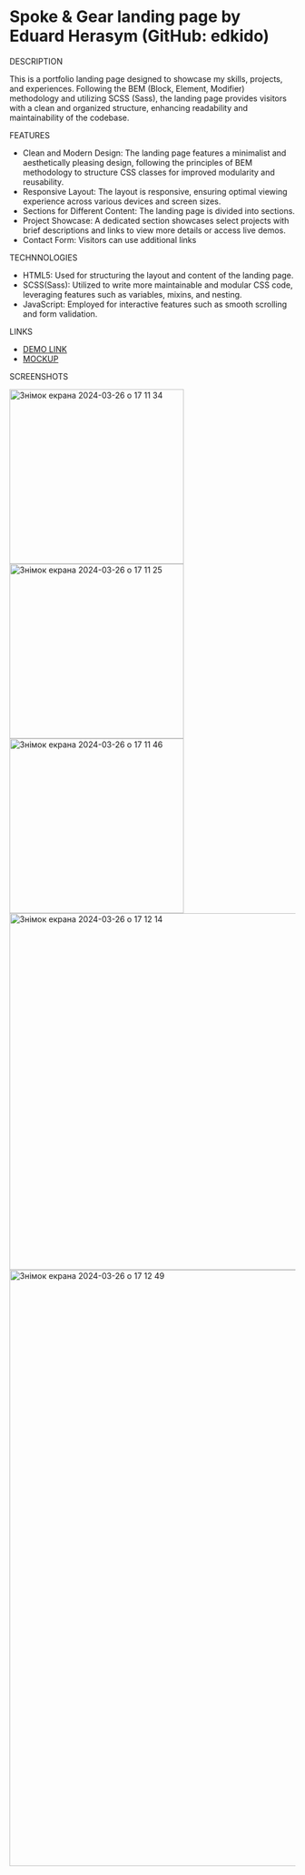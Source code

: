 # Spoke & Gear landing page by Eduard Herasym (GitHub: edkido)

DESCRIPTION

This is a portfolio landing page designed to showcase my skills, projects, and experiences. Following the BEM (Block, Element, Modifier) methodology and utilizing SCSS (Sass), the landing page provides visitors with a clean and organized structure, enhancing readability and maintainability of the codebase.

FEATURES

 - Clean and Modern Design: The landing page features a minimalist and aesthetically pleasing design, following the principles of BEM methodology to structure CSS classes for improved modularity and reusability.
 - Responsive Layout: The layout is responsive, ensuring optimal viewing experience across various devices and screen sizes.
 - Sections for Different Content: The landing page is divided into sections.
 - Project Showcase: A dedicated section showcases select projects with brief descriptions and links to view more details or access live demos.
 - Contact Form: Visitors can use additional links

TECHNNOLOGIES

  - HTML5: Used for structuring the layout and content of the landing page.
  - SCSS(Sass): Utilized to write more maintainable and modular CSS code, leveraging features such as variables, mixins, and nesting.
  - JavaScript: Employed for interactive features such as smooth scrolling and form validation.

LINKS
  - [DEMO LINK](https://edkido.github.io/mybike-landing/)
  - [MOCKUP](https://www.figma.com/file/NZQAIydtHo5QkINyGLHNcq/BIKE-New-Version?type=design&node-id=0-1&mode=design&t=5ythoiD4MF9kIuGZ-0)

SCREENSHOTS

<img width="307" alt="Знімок екрана 2024-03-26 о 17 11 34" src="https://github.com/edkido/mybike-landing/assets/112867892/0778c45c-15e5-4939-a11f-d39c0f6aa977">
<img width="307" alt="Знімок екрана 2024-03-26 о 17 11 25" src="https://github.com/edkido/mybike-landing/assets/112867892/95648a1b-e814-4b1f-80f4-5dbcdc8aa14a">
<img width="307" alt="Знімок екрана 2024-03-26 о 17 11 46" src="https://github.com/edkido/mybike-landing/assets/112867892/fb651c22-8450-41af-9d65-ce1e21fd3f38">
<img width="627" alt="Знімок екрана 2024-03-26 о 17 12 14" src="https://github.com/edkido/mybike-landing/assets/112867892/c39c9569-05a9-45cf-bc69-51683f4f3529">
<img width="1048" alt="Знімок екрана 2024-03-26 о 17 12 49" src="https://github.com/edkido/mybike-landing/assets/112867892/7c1d96ca-962d-4870-aadf-e0a5fa5d1667">
